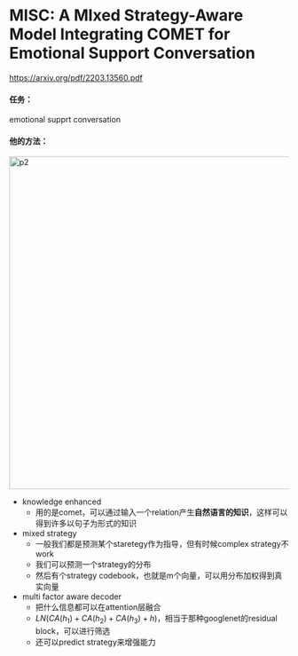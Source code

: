 # MISC: A MIxed Strategy-Aware Model Integrating COMET for Emotional Support Conversation

https://arxiv.org/pdf/2203.13560.pdf

#### 任务：

emotional supprt conversation

#### 他的方法：

<img src="https://p.ipic.vip/xs0ag3.png" alt="p2" width="600"/>

* knowledge enhanced
  * 用的是comet，可以通过输入一个relation产生**自然语言的知识**，这样可以得到许多以句子为形式的知识
* mixed strategy
  * 一般我们都是预测某个staretegy作为指导，但有时候complex strategy不work
  * 我们可以预测一个strategy的分布
  * 然后有个strategy codebook，也就是m个向量，可以用分布加权得到真实向量
* multi factor aware decoder
  * 把什么信息都可以在attention层融合
  * $LN(CA(h_1)+CA(h_2)+CA(h_3)+h)$，相当于那种googlenet的residual block，可以进行筛选
  * 还可以predict strategy来增强能力


